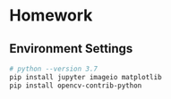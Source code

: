 # Homework

## Environment Settings

```bash
# python --version 3.7
pip install jupyter imageio matplotlib
pip install opencv-contrib-python
```